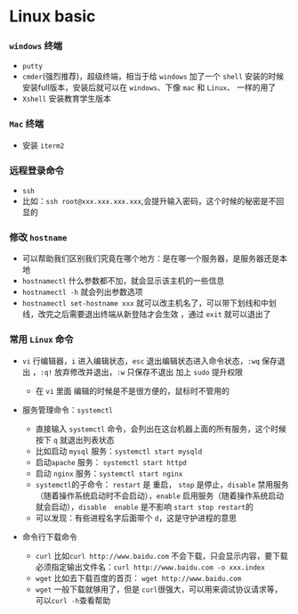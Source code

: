 # Linux basic 

### `windows` 终端

* `putty`
* `cmder`(强烈推荐)，超级终端，相当于给 `windows` 加了一个 `shell` 安装的时候安装full版本，安装后就可以在 `windows`、下像 `mac` 和 `Linux`、 一样的用了
* `Xshell` 安装教育学生版本

### `Mac` 终端

* 安装 `iterm2` 

### 远程登录命令

* `ssh`
*  比如：`ssh root@xxx.xxx.xxx.xxx`,会提升输入密码，这个时候的秘密是不回显的
### 修改 `hostname`
* 可以帮助我们区别我们究竟在哪个地方：是在哪一个服务器，是服务器还是本地
* `hostnamectl` 什么参数都不加，就会显示该主机的一些信息
* `hostnamectl -h` 就会列出参数选项
* `hostnamectl set-hostname xxx` 就可以改主机名了，可以带下划线和中划线，改完之后需要退出终端从新登陆才会生效 ，通过 `exit` 就可以退出了
### 常用 `Linux` 命令
* `vi` 行编辑器，`i` 进入编辑状态，`esc` 退出编辑状态进入命令状态，`:wq` 保存退出 ，`:q!` 放弃修改并退出，`:w` 只保存不退出 加上 `sudo` 提升权限
  * 在 `vi` 里面 编辑的时候是不是很方便的，鼠标时不管用的
* 服务管理命令：`systemctl`
  * 直接输入 `systemctl` 命令，会列出在这台机器上面的所有服务，这个时候 按下 `q` 就退出列表状态
  * 比如启动 `mysql` 服务：`systemctl start mysqld`
  * 启动`apache` 服务： `systemctl start httpd`
  * 启动 `nginx` 服务：`systemctl start nginx`
  * `systemctl`的子命令： `restart` 是 重启， `stop` 是停止，`disable` 禁用服务（随着操作系统启动时不会启动），`enable` 启用服务（随着操作系统启动就会启动），`disable  enable` 是不影响 `start stop restart`的
  * 可以发现：有些进程名字后面带个 `d`，这是守护进程的意思

* 命令行下载命令
  * `curl` 比如`curl http://www.baidu.com` 不会下载，只会显示内容，要下载必须指定输出文件名：`curl http://www.baidu.com -o xxx.index`
  * `wget` 比如去下载百度的首页： `wget http://www.baidu.com`
  * `wget` 一般下载就够用了，但是 `curl`很强大，可以用来调试协议请求等，可以`curl -h`查看帮助